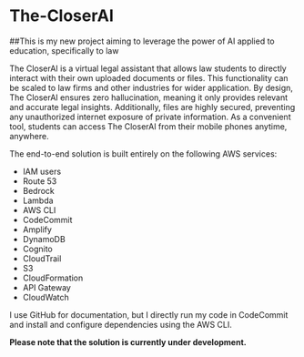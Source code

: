 # The-CloserAI
##This is my new project aiming to leverage the power of AI applied to education, specifically to law

The CloserAI is a virtual legal assistant that allows law students to directly interact with their own uploaded documents or files. This functionality can be scaled to law firms and other industries for wider application. By design, The CloserAI ensures zero hallucination, meaning it only provides relevant and accurate legal insights. Additionally, files are highly secured, preventing any unauthorized internet exposure of private information. As a convenient tool, students can access The CloserAI from their mobile phones anytime, anywhere.

The end-to-end solution is built entirely on the following AWS services:

- IAM users
- Route 53
- Bedrock
- Lambda
- AWS CLI
- CodeCommit
- Amplify
- DynamoDB
- Cognito
- CloudTrail
- S3
- CloudFormation
- API Gateway
- CloudWatch

I use GitHub for documentation, but I directly run my code in CodeCommit and install and configure dependencies using the AWS CLI.

**Please note that the solution is currently under development.**
